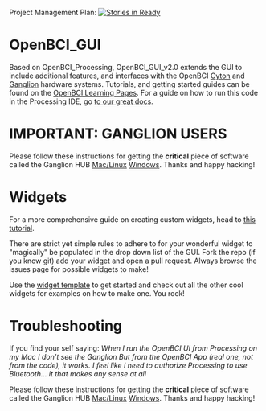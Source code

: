 Project Management Plan:
[![Stories in Ready](https://badge.waffle.io/OpenBCI/OpenBCI_GUI_v2.0.svg?label=ready&title=Ready)](http://waffle.io/OpenBCI/OpenBCI_GUI_v2.0)

# OpenBCI_GUI
Based on OpenBCI_Processing, OpenBCI_GUI_v2.0 extends the GUI to include additional features, and interfaces with the OpenBCI [Cyton](http://shop.openbci.com/collections/frontpage/products/openbci-32-bit-board-kit?variant=784651699) and [Ganglion](http://shop.openbci.com/collections/frontpage/products/pre-order-ganglion-board?variant=13461804483) hardware systems. Tutorials, and getting started guides can be found on the [OpenBCI Learning Pages](http://docs.openbci.com/Getting%20Started/00-Welcome). For a guide on how to run this code in the Processing IDE, go [to our great docs](http://docs.openbci.com/OpenBCI%20Software/01-OpenBCI_GUI).

# IMPORTANT: GANGLION USERS

Please follow these instructions for getting the **critical** piece of software called the Ganglion HUB [Mac/Linux](http://docs.openbci.com/OpenBCI%20Software/01-OpenBCI_GUI#the-openbci-gui-install-ganglion-hub-on-mac) [Windows](http://docs.openbci.com/OpenBCI%20Software/01-OpenBCI_GUI#the-openbci-gui-install-ganglion-hub-on-windows). Thanks and happy hacking!

# Widgets

For a more comprehensive guide on creating custom widgets, head to [this tutorial](http://docs.openbci.com/Tutorials/15-Custom_Widgets).

There are strict yet simple rules to adhere to for your wonderful widget to "magically" be populated in the drop down list of the GUI. Fork the repo (if you know git) add your widget and open a pull request. Always browse the issues page for possible widgets to make!

Use the [widget template](https://github.com/OpenBCI/OpenBCI_GUI/blob/master/OpenBCI_GUI/W_Template.pde) to get started and check out all the other cool widgets for examples on how to make one. You rock!

# Troubleshooting
If you find your self saying:
_When I run the OpenBCI UI from Processing on my Mac I don’t see the Ganglion_
_But from the OpenBCI App (real one, not from the code), it works._
_I feel like I need to authorize Processing to use Bluetooth… it that makes any sense at all_

Please follow these instructions for getting the **critical** piece of software called the Ganglion HUB [Mac/Linux](http://docs.openbci.com/OpenBCI%20Software/01-OpenBCI_GUI#the-openbci-gui-install-ganglion-hub-on-mac) [Windows](http://docs.openbci.com/OpenBCI%20Software/01-OpenBCI_GUI#the-openbci-gui-install-ganglion-hub-on-windows). Thanks and happy hacking!
